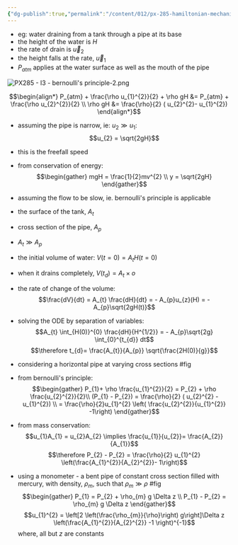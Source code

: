 ```yaml
---
{"dg-publish":true,"permalink":"/content/012/px-285-hamiltonian-mechanics-and-fluid-dynamics/term-2-fluid-dynamics/i-navier-stokes-equation/px-285-i3b-water-drain/","noteIcon":"1","created":"2025-01-31T12:30:57.597+00:00","updated":"2025-01-31T12:31:06.085+00:00"}
---
```



- eg: water draining from a tank through a pipe at its base
- the height of the water is $H$
- the rate of drain is $\vec u_{2}$
- the height falls at the rate, $\vec u_{1}$
- $P_{atm}$ applies at the water surface as well as the mouth of the pipe

![PX285 - I3 - bernoulli's principle-2.png](/img/user/pics/PX285%20-%20I3%20-%20bernoulli's%20principle-2.png)

$$\begin{align*}
P_{atm} + \frac{\rho  u_{1}^{2}}{2} + \rho gH &= P_{atm} + \frac{\rho u_{2}^{2}}{2} \\
\rho gH &= \frac{\rho}{2} ( u_{2}^{2}- u_{1}^{2})
\end{align*}$$
- assuming the pipe is narrow, ie: $u_{2} \gg u_{1}:$
$$u_{2} = \sqrt{2gH}$$

- this is the freefall speed
- from conservation of energy:
$$\begin{gather}
mgH = \frac{1}{2}mv^{2} \\
y = \sqrt{2gH}
\end{gather}$$

- assuming the flow to be slow, ie. bernoulli's principle is applicable

- the surface of the tank, $A_t$
- cross section of the pipe, $A_p$
- $A_{t} \gg A_p$
- the initial volume of water: $V (t = 0) = A_{t}H(t=0)$
- when it drains completely, $V(t_{d}) = A_{t} \times o$
- the rate of change of the volume:
$$\frac{dV}{dt} = A_{t} \frac{dH}{dt} = - A_{p}u_{z}(H) = - A_{p}\sqrt{2gH(t)}$$

- solving the ODE by separation of variables:
$$A_{t} \int_{H(0)}^{0} \frac{dH}{H^{1/2}}
= - A_{p}\sqrt{2g} \int_{0}^{t_{d}} dt$$
$$\therefore t_{d}= \frac{A_{t}}{A_{p}} \sqrt{\frac{2H(0)}{g}}$$

- considering a horizontal pipe at varying cross sections
#fig 
- from bernoulli's principle:
$$\begin{gather}
P_{1}+ \rho \frac{u_{1}^{2}}{2} = P_{2} + \rho \frac{u_{2}^{2}}{2}\\
(P_{1} - P_{2}) = \frac{\rho}{2} ( u_{2}^{2} - u_{1}^{2})  \\
= \frac{\rho}{2}u_{1}^{2} \left( \frac{u_{2}^{2}}{u_{1}^{2}} -1\right) 
\end{gather}$$
- from mass conservation:
$$u_{1}A_{1} = u_{2}A_{2} \implies \frac{u_{1}}{u_{2}}= \frac{A_{2}}{A_{1}}$$
$$\therefore P_{2} - P_{2} = \frac{\rho}{2} u_{1}^{2} \left(\frac{A_{1}^{2}}{A_{2}^{2}}- 1\right)$$

- using a monometer - a bent pipe of constant cross section filled with mercury, with density, $\rho_{m}$, such that $\rho_{m} \gg \rho$
#fig 
$$\begin{gather}
P_{1} = P_{2} + \rho_{m} g \Delta z \\
P_{1} - P_{2} = \rho_{m} g \Delta z
\end{gather}$$
$$u_{1}^{2} = \left[2 \left(\frac{\rho_{m}}{\rho}\right) g\right]\Delta z \left(\frac{A_{1}^{2}}{A_{2}^{2}} -1 \right)^{-1}$$
	where, all but $z$ are constants
